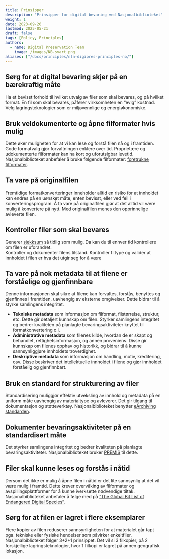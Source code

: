 ```yaml
---
title: Prinsipper
description: "Prinsipper for digital bevaring ved Nasjonalbiblioteket"
weight: 1
date: 2023-09-26
lastmod: 2025-05-21
draft: false
tags: [Policy, Principles]
authors: 
  - name: Digital Preservation Team
    image: /images/NB-svart.png
aliases: ["/docs/principles/nln-digipres-principles-no/"]
---
```


## Sørg for at digital bevaring skjer på en bærekraftig måte

Ha et bevisst forhold til hvilket utvalg av filer som skal bevares, og på hvilket format. 
En fil som skal bevares, påfører virksomheten en “evig” kostnad. 
Velg lagringsteknologier som er miljøvennlige og energiøkonomiske.

## Bruk veldokumenterte og åpne filformater hvis mulig

Dette øker muligheten for at vi kan lese og forstå filen nå og i framtiden.
Gode formatvalg gjør forvaltningen enklere over tid.
Proprietære og udokumenterte filformater kan ha kort og uforutsigbar levetid.
Nasjonalbiblioteket anbefaler å bruke følgende filformater: [foretrukne filformater](/docs/formats/ "Linken til dokumentet med liste over foretrukne filformater").

## Ta vare på originalfilen

Fremtidige formatkonverteringer inneholder alltid en risiko for at innholdet kan endres på en uønsket måte, enten bevisst, eller ved feil i konverteringsprogram.
Å ta vare på originalfilen gjør at det alltid vil være mulig å konvertere på nytt.
Med originalfilen menes den opprinnelige avleverte filen.

## Kontroller filer som skal bevares

Generer [sjekksum](https://no.wikipedia.org/wiki/Sjekksum "Nærmere beskrivelse av hva en sjekksum er") så tidlig som mulig. 
Da kan du til enhver tid kontrollere om filen er uforandret.  
Kontroller og dokumenter filens tilstand. 
Kontroller filtype og valider at innholdet i filen er hva det utgir seg for å være

## Ta vare på nok metadata til at filene er forståelige og gjenfinnbare

Denne informasjonen skal sikre at filene kan forvaltes, forstås, benyttes og gjenfinnes i fremtiden, uavhengig av eksterne omgivelser. 
Dette bidrar til å styrke samlingens integritet.

- **Tekniske metadata** som informasjon om filformat, filstørrelse, struktur, etc.
  Dette gir detaljert kunnskap om filen.
  Styrker samlingens integritet og bedrer kvaliteten på planlagte bevaringsaktiviteter knyttet til formatkonvertering o.l.
- **Administrative metadata** som filenes kilde, hvordan de er skapt og behandlet, rettighetsinformasjon, og annen proveniens.
  Disse gir kunnskap om filenes opphav og historikk, og bidrar til å kunne sannsynliggjøre innholdets troverdighet.
- **Deskriptive metadata** som informasjon om handling, motiv, kreditering, osv.
  Disse beskriver det intellektuelle innholdet i filene og gjør innholdet forståelig og gjenfinnbart.

## Bruk en standard for strukturering av filer

Standardisering muliggjør effektiv utveksling av innhold og metadata på en uniform måte uavhengig av materialtype og avleverer. 
Det gir tilgang til dokumentasjon og støtteverktøy. Nasjonalbiblioteket benytter [eArchiving](https://eark.online/ "Offisiell nettsiden for E-ARK") [standarden](https://dilcis.eu/specifications "Spesifikasjoner og rettningslinjer for E-ARK med mer").

## Dokumenter bevaringsaktiviteter på en standardisert måte

Det styrker samlingens integritet og bedrer kvaliteten på planlagte bevaringsaktiviteter.
Nasjonalbiblioteket bruker [PREMIS](https://www.loc.gov/standards/premis/ "Offisiell nettside for PREMIS") til dette.

## Filer skal kunne leses og forstås i nåtid

Dersom det ikke er mulig å åpne filen i nåtid er det lite sannsynlig at det vil være mulig i framtid. 
Dette krever overvåking av filformater og avspillingsplattformer for å kunne iverksette nødvendige tiltak. 
Nasjonalbiblioteket anbefaler å følge med på [“The Global Bit List of Endangered Digital Species“](https://www.dpconline.org/digipres/champion-digital-preservation/bit-list "The Global 'Bit List' of Endangered Digital Species").

## Sørg for at filen er lagret i flere eksemplarer

Flere kopier av filen reduserer sannsynligheten for at materialet går tapt pga. tekniske eller fysiske hendelser som påvirker enkeltfiler. 
Nasjonalbiblioteket følger 3+2+1 prinsippet. Det vil si 3 filkopier, på 2 forskjellige lagringsteknologier, hvor 1 filkopi er lagret på annen geografisk lokasjon.
